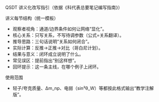 QSDT 讲义化改写指引（依据《科代表总要笔记编写指南》）

讲义每节结构（统一模板）
- 观察者视角：通道/边界条件如何让网络“显化”。
- 核心关系：只写关系，不写待调参数（公式=关系翻译）。
- 推导思路：三句话说明“关系如何闭合”。
- 实际计算：反推→正推→对比（哥白尼计划）。
- 结果与意义：闭环成立说明了什么。
- 常见误区：提前指出“别这样想”。
- 回环提示：这一条主线，在哪个例子上闭环。

使用范围
- 轻子/夸克质量、Δm_np、电弱（sin²θ_W）等都按此格式输出“教学注解版”。

